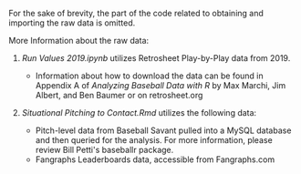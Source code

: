 For the sake of brevity, the part of the code related to obtaining and importing the raw data is omitted.

More Information about the raw data: 

1. *Run Values 2019.ipynb* utilizes Retrosheet Play-by-Play data from 2019. 
     - Information about how to download the data can be found in Appendix A of *Analyzing Baseball Data with R* by Max Marchi, Jim Albert, and Ben Baumer or on retrosheet.org

2. *Situational Pitching to Contact.Rmd* utilizes the following data:
     - Pitch-level data from Baseball Savant pulled into a MySQL database and then queried for the analysis. For more information, please review Bill Petti's baseballr package.
     - Fangraphs Leaderboards data, accessible from Fangraphs.com
